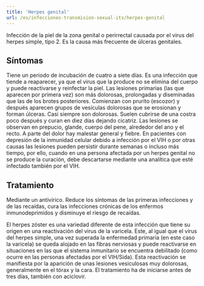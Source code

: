 ```yaml
---
title: 'Herpes genital'
url: /es/infecciones-transmision-sexual-its/herpes-genital
---
```


Infección de la piel de la zona genital o perirrectal causada por el virus del herpes simple, tipo 2. Es la causa más frecuente de úlceras genitales.

## Síntomas

Tiene un periodo de incubación de cuatro a siete días. Es una infección que tiende a reaparecer, ya que el virus que la produce no se elimina del cuerpo y puede reactivarse y reinfectar la piel. Las lesiones primarias (las que aparecen por primera vez) son más dolorosas, prolongadas y diseminadas que las de los brotes posteriores. Comienzan con prurito (escozor) y después aparecen grupos de vesículas dolorosas que se erosionan y forman úlceras. Casi siempre son dolorosas. Suelen cubrirse de una costra poco después y curan en diez días dejando cicatriz. Las lesiones se observan en prepucio, glande, cuerpo del pene, alrededor del ano y el recto. A parte del dolor hay malestar general y fiebre. En pacientes con depresión de la inmunidad celular debido a infección por el VIH o por otras causas las lesiones pueden persistir durante semanas o incluso más tiempo, por ello, cuando en una persona afectada por un herpes genital no se produce la curación, debe descartarse mediante una analítica que esté infectado también por el VIH.

## Tratamiento

Mediante un antivírico. Reduce los síntomas de las primeras infecciones y de las recaídas, cura las infecciones crónicas de los enfermos inmunodeprimidos y disminuye el riesgo de recaídas.

El herpes zóster es una variedad diferente de esta infección que tiene su origen en una reactivación del virus de la varicela. Este, al igual que el virus del herpes simple, una vez superada la enfermedad primaria (en este caso la varicela) se queda alojado en las fibras nerviosas y puede reactivarse en situaciones en las que el sistema inmunitario se encuentra debilitado (como ocurre en las personas afectadas por el VIH/Sida). Esta reactivación se manifiesta por la aparición de unas lesiones vesiculosas muy dolorosas, generalmente en el tórax y la cara. El tratamiento ha de iniciarse antes de tres días, también con aciclovir.